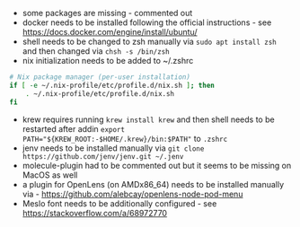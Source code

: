 - some packages are missing - commented out
- docker needs to be installed following the official instructions - see https://docs.docker.com/engine/install/ubuntu/
- shell needs to be changed to zsh manually via `sudo apt install zsh` and then changed via `chsh -s /bin/zsh`
- nix initialization needs to be added to ~/.zshrc
```bash
# Nix package manager (per-user installation)
if [ -e ~/.nix-profile/etc/profile.d/nix.sh ]; then
    . ~/.nix-profile/etc/profile.d/nix.sh
fi
```
- krew requires running `krew install krew` and then shell needs to be restarted
after addin `export PATH="${KREW_ROOT:-$HOME/.krew}/bin:$PATH"` to `.zshrc`
- jenv needs to be installed manually via `git clone https://github.com/jenv/jenv.git ~/.jenv`
- molecule-plugin had to be commented out but it seems to be missing on MacOS as well
- a plugin for OpenLens (on AMDx86_64) needs to be installed manually via - https://github.com/alebcay/openlens-node-pod-menu
- Meslo font needs to be additionally configured - see 
https://stackoverflow.com/a/68972770
